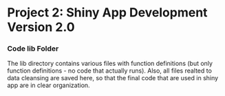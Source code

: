 # Project 2: Shiny App Development Version 2.0

### Code lib Folder

The lib directory contains various files with function definitions (but only function definitions - no code that actually runs).
Also, all files realted to data cleansing are saved here, so that the final code that are used in shiny app are in clear organization.

